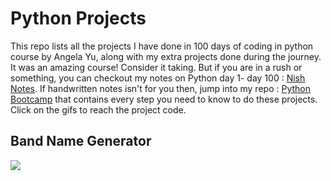 # Python Projects
This repo lists all the projects I have done in 100 days of coding in python course by Angela Yu,  along with my extra projects done during the journey. It was an amazing course! Consider it taking. But if you are in a rush or something, you can checkout my notes on Python day 1- day 100 : [Nish Notes](). If handwritten notes isn't for you then, jump into my repo : [Python Bootcamp](https://github.com/NishitaErvantikar9/Python-Pro-Bootcamp) that contains every step you need to know to do these projects. Click on the gifs to reach the project code.

## Band Name Generator
[<img src="https://user-images.githubusercontent.com/98851253/154177081-2c53df2d-777b-4deb-8e38-5742ecd7282f.gif" >](https://github.com/NishitaErvantikar9/Python-Projects/tree/main/1.Band%20Name%20generator)
